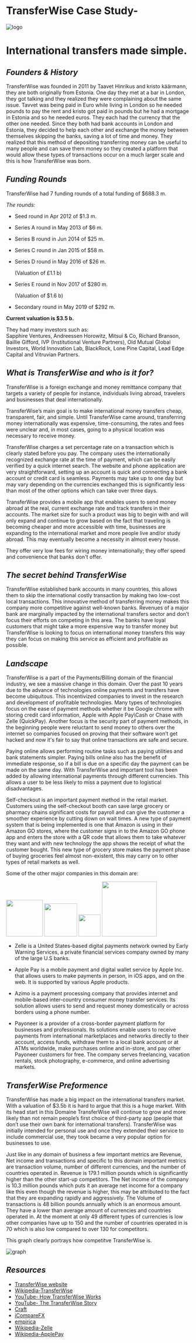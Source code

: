 # TransferWise Case Study-
![logo](images/logo1.png) 
# International transfers made simple.
 


 ## *Founders & History*
  TransferWise was founded in 2011 by Taavet Hinrikus and kristo käärmann, they are both originally from Estonia. One day they met at a bar in London, they got talking and they realized they were complaining about the same issue. Tavvet was being paid in Euro while living in London so he needed pounds to pay the rent and kristo got paid in pounds but he had a mortgage in Estonia and so he needed euros. They each had the currency that the other one needed. Since they both had bank accounts in London and Estonia, they decided to help each other and exchange the money between themselves skipping the banks, saving a lot of time and money. They realized that this method of depositing transferring money can be useful to many people and can save them money so they created a platform that would allow these types of transactions occur on a much larger scale and this is how TransferWise was born.

## *Funding Rounds*
TransferWise had 7 funding rounds of a total funding of $688.3 m. 

*The rounds:*

* Seed round in Apr 2012 of $1.3 m.
* Series A round in May 2013 of $6 m.
* Series B round in Jun 2014 of $25 m.
* Series C round in Jan 2015 of $58 m. 
* Series D round in May 2016 of $26 m.      

    (Valuation of £1.1 b)
* Series E round in Nov 2017 of $280 m.

  (Valuation of $1.6 b) 

* Secondary round in May 2019 of $292 m.
 
**Current valuation is $3.5 b.**

They had many investors such as:  
Sapphire Ventures, Andreessen Horowitz, Mitsui & Co, Richard Branson, Baillie Gifford, IVP (Institutional Venture Partners), Old Mutual Global Investors, World Innovation Lab, BlackRock, Lone Pine Capital, Lead Edge Capital and Vitruvian Partners.

## *What is TransferWise and who is it for?*
TransferWise is a foreign exchange and money remittance company that targets a variety of people for instance, individuals living abroad, travelers and businesses that deal internationally. 

TransferWise’s main goal is to make international money transfers cheap, transparent, fair, and simple. Until TransferWise came around, transferring money internationally was expensive, time-consuming, the rates and fees were unclear and, in most cases, going to a physical location was necessary to receive money.  

TransferWise charges a set percentage rate on a transaction which is clearly stated before you pay. The company uses the internationally recognized exchange rate at the time of payment, which can be easily verified by a quick internet search. The website and phone application are very straightforward, setting up an account is quick and connecting a bank account or credit card is seamless. Payments may take up to one day but may vary depending on the currencies exchanged this is significantly less than most of the other options which can take over three days. 


 TransferWise provides a mobile app that enables users to send money abroad at the real, current exchange rate and track transfers in their accounts. The market size for such a product was big to begin with and will only expand and continue to grow based on the fact that traveling is becoming cheaper and more accessible with time, businesses are expanding to the international market and more people live and/or study abroad. This may eventually become a necessity in almost every house.

They offer very low fees for wiring money internationally; they offer speed and convenience that banks don't offer. 

## *The secret behind TransferWise*
TransferWise established bank accounts in many countries, this allows them to skip the international costly transaction by making two low-cost local transactions. This innovative method of transferring money makes this company more competitive against well-known banks. Revenues of a major bank are marginally impacted by the international transfers sector and don’t focus their efforts on competing in this area. The banks have loyal customers that might take a more expensive way to transfer money but TransferWise is looking to focus on international money transfers this way they can focus on making this service as efficient and profitable as possible. 

## *Landscape*
TransferWise is a part of the Payments/Billing domain of the financial industry, we see a massive change in this domain. Over the past 10 years due to the advance of technologies online payments and transfers have become ubiquitous. This incentivized companies to invest in the research and development of profitable technologies. Many types of technologies focus on the ease of payment methods whether it be Google chrome with storing credit card information, Apple with Apple Pay\Cash or Chase with Zelle (QuickPay). Another focus is the security part of payment methods, in the beginning people were reluctant to send money to others over the internet so companies focused on proving that their software won’t get hacked and now it's fair to say that online transactions are safe and secure.   

Paying online allows performing routine tasks such as paying utilities and bank statements simpler. Paying bills online also has the benefit of immediate response, so if a bill is due on a specific day the payment can be made on the same day. With TransferWise and important tool has been added by allowing international payments through different currencies. This allows a user to be less likely to miss a payment due to logistical disadvantages.   

Self-checkout is an important payment method in the retail market. Customers using the self-checkout booth can save large grocery or pharmacy chains significant costs for payroll and can give the customer a smoother experience by cutting down on wait times. A new type of payment system that is being implemented is one that Amazon is using in their Amazon GO stores, where the customer signs in to the Amazon GO phone app and enters the store with a QR code that allows them to take whatever they want and with new technology the app shows the receipt of what the customer bought. This new type of grocery store makes the payment phase of buying groceries feel almost non-existent, this may carry on to other types of retail markets as well. 

Some of the other major companies in this domain are:

  <img src = "images/zelle.png" width = "100"> <img src = "images/applepay.png" width = "90"> <img src = "images/azimo.png" width = "60"> <img src = "images/payoneer.png" width = "150" >
 * Zelle is a United States-based digital payments network owned by Early Warning Services, a private financial services company owned by many of the large U.S banks. 

 * Apple Pay is a mobile payment and digital wallet service by Apple Inc. that allows users to make payments in person, in iOS apps, and on the web. It is supported by various Apple products. 

 * Azimo is a payment processing company that provides internet and mobile-based inter-country consumer money transfer services. Its solution allows users to send and request money domestically or across borders using a phone number. 

 * Payoneer is a provider of a cross-border payment platform for businesses and professionals. Its solutions enable users to receive payments from international marketplaces and networks directly to their account, access funds, withdraw them to a local bank account or at ATMs worldwide, make purchases online and in-store, and pay other Payoneer customers for free. The company serves freelancing, vacation rentals, stock photography, e-commerce, and online advertising markets. 

## *TransferWise Preformence*
TransferWise has made a big impact on the international transfers market. With a valuation of $3.5b it is hard to argue that this is a huge market. With its head start in this Domaine TransferWise will continue to grow and more likely than not remain people’s first choice of third-party app (people that don’t use their own bank for international transfers). TransferWise was initially intended for personal use and once they extended their service to include commercial use, they took became a very popular option for businesses to use.  

Just like in any domain of business a few important metrics are Revenue, Net income and transactions and specific to this domain important metrics are transaction volume, number of different currencies, and the number of countries operated in. Revenue is 179.1 million pounds which is significantly higher than the other start-up competitors. The Net income of the company is 10.3 million pounds which puts it an average net income for a company like this even though the revenue is higher, this may be attributed to the fact that they are expanding rapidly and aggressively. The Volume of transactions is 48 billion pounds annually which is an enormous amount. They have a lower than average amount of currencies and countries operated in. At the moment at only 49 different types of currencies is low other companies have up to 150 and the number of countries operated in is 70 which is also low compared to over 130 for competitors.  
 
 This graph clearly portrays how competitve TransferWise is.

![graph](images/graph.png)

## *Resources*
* [TransferWise website](https:///www.transferwise.com)
* [Wikipedia-TransferWise](https://en.wikipedia.org/wiki/TransferWise)
* [YouTube- How TransferWise Works](https://www.youtube.com/watch?v=MLKKzRvOsLQ)
* [YouTube- The TransferWise Story](https://youtu.be/a-OcXhIbaDE)
* [Craft](https://craft.co/) 
* [iCompareFX](https://www.icomparefx.com/transferwise-competitors/)
* [empirica](https://empirica-software.com/fintech-companies-in-payment-space/)
* [Wikipedia-Zelle](https://en.wikipedia.org/wiki/Zelle_(payment_service))
* [Wikipedia-ApplePay](https://en.wikipedia.org/wiki/Apple_Pay)











 

 








